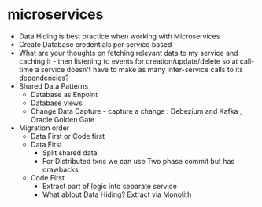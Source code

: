 # microservices
- Data Hiding is best practice when working with Microservices
- Create Database credentials per service based 
- What are your thoughts on fetching relevant data to my service and caching it - then listening to events for creation/update/delete so at call-time a service doesn't   have to make as many inter-service calls to its dependencies?
- Shared Data Patterns
   - Database as Enpoint
   - Database views
   - Change Data Capture - capture a change : Debezium and Kafka , Oracle Golden Gate
- Migration order
   - Data First or Code first 
   - Data First 
      - Split shared data
      - For Distributed txns we can use Two phase commit but has drawbacks
   - Code First
     - Extract part of logic into separate service 
     - What ablout Data Hiding?
        Extract via Monolith
